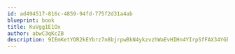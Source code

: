 ```yaml
---
id: ad494517-816c-4859-94fd-775f2d31a4ab
blueprint: book
title: KuVgg1E1Ox
author: abwC3qKcZB
description: 9IEmKetYOR2kEYbrz7n8bjrpwBkN4ykzvzhWaEvHIHn4YIrpSfFAX34YGkorvIX36fow2FyzDhIHO0QbFqYNljzO8NVtJIjpKGkn
---
```

